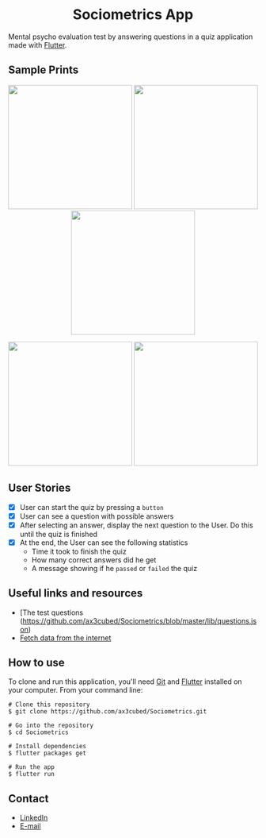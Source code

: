 <h1 align="center">Sociometrics App</h1>

Mental psycho evaluation test by answering questions in a quiz application made with [Flutter](https://flutter.dev/docs/get-started/install).

## Sample Prints
<p align="center">
  <img width="250" src="https://i.pinimg.com/originals/f4/f0/a6/f4f0a6f808c94a9b553edb6db6e97a5f.png"/>
  <img width="250" src="https://i.pinimg.com/originals/f7/23/e4/f723e40b0afd98b8da577be204f954ad.png"/>
  <img width="250" src="https://i.pinimg.com/originals/d0/50/21/d050216a7a8a5f89f63e140b128fd1d3.png"/>
</p>
<p align="center">
  <img width="250" src="https://i.pinimg.com/originals/13/8b/fa/138bfaa63ef3a8b9ea534d5cd713d385.png"/>
  <img width="250" src="https://i.pinimg.com/originals/74/3e/b7/743eb7d3f017fa369e72d2f16ed93386.png"/>
</p>

## User Stories
-   [X] User can start the quiz by pressing a `button`
-   [X] User can see a question with possible answers
-   [X] After selecting an answer, display the next question to the User. Do this until the quiz is finished
-   [X] At the end, the User can see the following statistics
    -   Time it took to finish the quiz
    -   How many correct answers did he get
    -   A message showing if he `passed` or `failed` the quiz

## Useful links and resources
- [The test questions (https://github.com/ax3cubed/Sociometrics/blob/master/lib/questions.json)
- [Fetch data from the internet](https://flutter.dev/docs/cookbook/networking/fetch-data)

## How to use
To clone and run this application, you'll need [Git](https://git-scm.com/downloads) and [Flutter](https://flutter.dev/docs/get-started/install) installed on your computer. From your command line:

```
# Clone this repository
$ git clone https://github.com/ax3cubed/Sociometrics.git

# Go into the repository
$ cd Sociometrics 

# Install dependencies
$ flutter packages get

# Run the app
$ flutter run
```

## Contact
  - <a target="_blank" href="https://www.linkedin.com/in/akinwole-abraham-335812194">LinkedIn</a>
  - <a target="_blank" href="mailto:ajunior488@gmail.com">E-mail</a>
